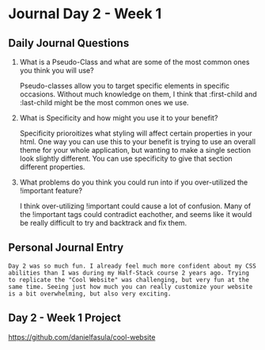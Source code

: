 # Journal Day 2 - Week 1

## Daily Journal Questions

1. What is a Pseudo-Class and what are some of the most common ones you think you will use?

    Pseudo-classes allow you to target specific elements in specific occasions. Without much knowledge on them, I think that :first-child and :last-child might be the most common ones we use.

2. What is Specificity and how might you use it to your benefit?

    Specificity prioroitizes what styling will affect certain properties in your html. One way you can use this to your benefit is trying to use an overall theme for your whole application, but wanting to make a single section look slightly different. You can use specificity to give that section different properties.


3. What problems do you think you could run into if you over-utilized the !important feature?

    I think over-utilizing !important could cause a lot of confusion. Many of the !important tags could contradict eachother, and seems like it would be really difficult to try and backtrack and fix them.
    

## Personal Journal Entry

    Day 2 was so much fun. I already feel much more confident about my CSS abilities than I was during my Half-Stack course 2 years ago. Trying to replicate the "Cool Website" was challenging, but very fun at the same time. Seeing just how much you can really customize your website is a bit overwhelming, but also very exciting.

## Day 2 - Week 1 Project

https://github.com/danielfasula/cool-website


